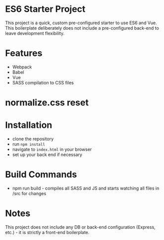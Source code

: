 # ES6 Starter Project
This project is a quick, custom pre-configured starter to use ES6 and Vue. This boilerplate deliberately does not include a pre-configured back-end to leave development flexibility.

# Features
* Webpack
* Babel
* Vue
* SASS compilation to CSS files
# normalize.css reset

# Installation
* clone the repository
* run ``` npm install ```
* navigate to ```index.html``` in your browser
* set up your back end if necessary

# Build Commands
* npm run build - compiles all SASS and JS and starts watching all files in /src for changes

# Notes
This project does not include any DB or back-end configuration (Express, etc.) - it is strictly a front-end boilerplate.